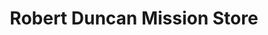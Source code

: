 ---
title: "Robert Duncan Mission Store"
url: /wilkesboro/robert-duncan-mission-store/
shop: charity
---